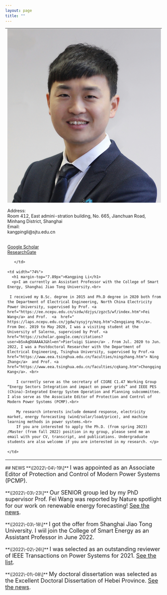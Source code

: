 ```yaml
---
layout: page
title: ""
---
```




<table border="0" style="overflow:hidden">
    <td width="26%" valign="TOP">  
        <img src="/zhengjianzhao.jpg" width="100%">   
        <p>Address:<br>Room 412, East admini-stration building, No. 665, Jianchuan Road, Minhang District, Shanghai<br>
Email:<br>kangpingli@sjtu.edu.cn</p>
        <br>
        <a href=" https://scholar.google.com/citations?user=I10bB6IAAAAJ&hl=zh-CN">Google Scholar</a>
        <br>
        <a href="https://www.researchgate.net/profile/Kangping-Li-3">ResearchGate</a>
        <br>

       </td>
    
    <td width="74%">
      <h1 margin-top="7.89px">Kangping Li</h1>
      <p>I am currently an Assistant Professor with the College of Smart Energy, Shanghai Jiao Tong University.<br>
          
     I received my B.Sc. degree in 2015 and Ph.D degree in 2020 both from the Department of Electrical Engineering, North China Electricity Power University, supervised by Prof. <a  href="https://ee.ncepu.edu.cn/szdw/dzjys/zgzc5/wf/index.htm">Fei Wang</a> and Prof.  <a  href=" https://laps.ncepu.edu.cn/jgdw/sysyjry/mzq.htm">Zengqiang Mi</a>. From Dec. 2019 to May 2020, I was a visiting student at the University of Salerno, supervised by Prof. <a  href="https://scholar.google.com/citations?user=bSvAqDUAAAAJ&hl=en">Pierluigi Siano</a> . From Jul. 2020 to Jun. 2022, I was a Postdoctoral Researcher with the Department of Electrical Engineering, Tsinghua University, supervised by Prof.<a  href="https://www.eea.tsinghua.edu.cn/faculties/ningzhang.htm"> Ning Zhang</a>  and Prof. <a  href="https://www.eea.tsinghua.edu.cn/faculties/cqkang.htm">Chongqing Kang</a>. <br>
          
        I currently serve as the secretary of CIGRE C1.47 Working Group “Energy Sectors Integration and impact on power grids” and IEEE PES (China)-Integrated Energy System Operation and Planning subcommittee. I also serve as the Associate Editor of Protection and Control of Modern Power Systems (PCMP).<br>
          
        My research interests include demand response, electricity market, energy forecasting (wind/solar/load/price), and machine learning methods in power systems.<br>
        If you are interested to apply the Ph.D. (from spring 2023) /Master (from fall 2022) position in my group, please send me an email with your CV, transcript, and publications. Undergraduate students are also welcome if you are interested in my research. </p>
      
    </td>
    
    
</table>
## NEWS
**\[2022\-04\-19\]** <font size=4>I was appointed as an Associate Editor of Protection and Control of Modern Power Systems (PCMP). </font>
<br><br>
**\[2022\-03\-23\]** <font size=4>Our SENIOR group led by my PhD supervisor Prof. Fei Wang was reported by Nature spotlight for our work on renewable energy forecasting! <a  href="https://www.nature.com/articles/d41586-022-00801-4</font>">See the news</a>.</font>
<br><br>
**\[2022\-03\-18\]** <font size=4>I got the offer from Shanghai Jiao Tong University. I wiil join the College of Smart Energy as an Assistant Professor in June 2022. </font>
<br> <br>
**\[2022\-02\-26\]** <font size=4>I was selected as an outstanding reviewer of IEEE Transactions on Power Systems for 2021. <a  href="https://cmte.ieee.org/tpwrs/wp-content/uploads/sites/108/2022/02/2021-Outstanding-Reviewers-TPWRS.pdf">See the list</a>. </font>
<br><br>
**\[2022\-01\-08\]** <font size=4>My doctoral dissertation was selected as the Excellent Doctoral Dissertation of Hebei Province. <a  href="https://www.ncepu.edu.cn/xwsd/b99b997b75f945b5a21b3a736a0a4e16.htm" >See the news</a>.</font>
<br><br>
